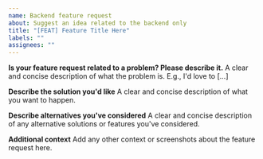 ```yaml
---
name: Backend feature request
about: Suggest an idea related to the backend only
title: "[FEAT] Feature Title Here"
labels: ""
assignees: ""
---
```


**Is your feature request related to a problem? Please describe it.**
A clear and concise description of what the problem is. E.g., I'd love to [...]

**Describe the solution you'd like**
A clear and concise description of what you want to happen.

**Describe alternatives you've considered**
A clear and concise description of any alternative solutions or features you've considered.

**Additional context**
Add any other context or screenshots about the feature request here.
